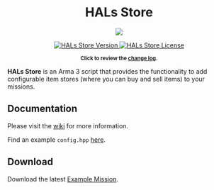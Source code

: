 <h1 align="center">HALs Store</h1>
<p align="center">
    <img src="https://i.imgur.com/YRHy6UX.png">
</p>
<p align="center">
    <a href="https://github.com/HallyG/HALs_Store/releases/latest">
        <img src="https://img.shields.io/badge/Version-1.5.0-blue.svg?style=flat-square" alt="HALs Store Version">
    </a>
    <a href="https://github.com/HallyG/HALs_Store/blob/master/LICENSE">
        <img src="https://img.shields.io/badge/License-APL-red.svg?style=flat-square" alt="HALs Store License">
    </a>
</p>
<p align="center">
    <sup><strong>Click to review the <a href="https://github.com/HallyG/HALs_Store/blob/master/CHANGELOG.md">change log</a>.</strong></sup>
</p>

**HALs Store** is an Arma 3 script that provides the functionality to add configurable item stores (where you can buy and sell items) to your missions.

## Documentation
Please visit the [wiki](https://github.com/HallyG/HALs_Store/wiki) for more information.

Find an example `config.hpp` [here](https://github.com/HallyG/HALs_Store/wiki/Configuration-Example).

## Download 
Download the latest [Example Mission](https://github.com/HallyG/HALs_Store/releases).
